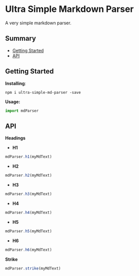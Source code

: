 # Ultra Simple Markdown Parser

A very simple markdown parser.

## Summary

* [Getting Started](#getting-started)
* [API](#api)

## Getting Started

**Installing**:

```shell
npm i ultra-simple-md-parser -save
```

**Usage:**
```js
import mdParser
```

## API

**Headings**

* **H1**
```javascript
mdParser.h1(myMdText)
```

* **H2**
```javascript
mdParser.h2(myMdText)
```

* **H3**
```javascript
mdParser.h3(myMdText)
```

* **H4**
```javascript
mdParser.h4(myMdText)
```

* **H5**
```javascript
mdParser.h5(myMdText)
```
* **H6**
```javascript
mdParser.h6(myMdText)
```

**Strike**

```javascript
mdParser.strike(myMdText)
```
